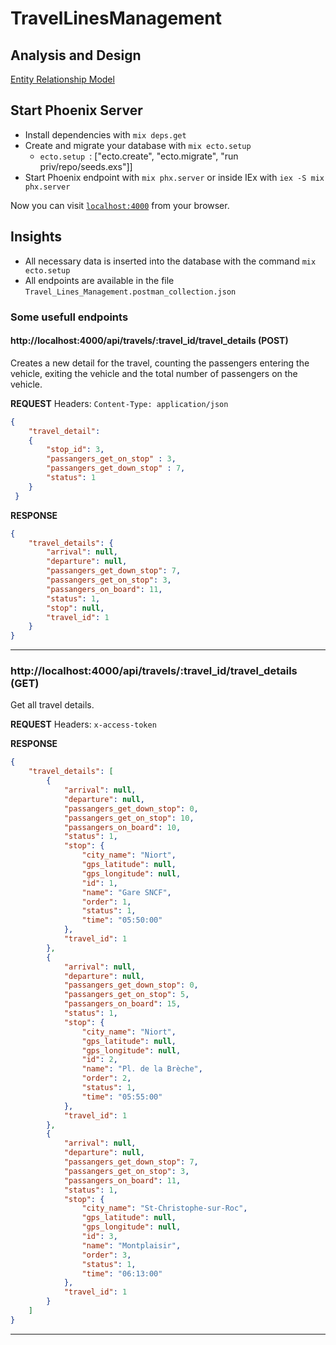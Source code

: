 # TravelLinesManagement

## Analysis and Design 

[Entity Relationship Model](https://drive.google.com/file/d/1eZlxVNXEqfFLHQ7Sbx5sBmmJVlEOUjFk/view?usp=sharing)

## Start Phoenix Server

  * Install dependencies with `mix deps.get`
  * Create and migrate your database with `mix ecto.setup` 
    * `ecto.setup `: ["ecto.create", "ecto.migrate", "run priv/repo/seeds.exs"]]
  * Start Phoenix endpoint with `mix phx.server` or inside IEx with `iex -S mix phx.server`

Now you can visit [`localhost:4000`](http://localhost:4000) from your browser.

## Insights 

* All necessary data is inserted into the database with the command `mix ecto.setup`
* All endpoints are available in the file `Travel_Lines_Management.postman_collection.json` 

### Some usefull endpoints 

#### http://localhost:4000/api/travels/:travel_id/travel_details (POST)

Creates a new detail for the travel, counting the passengers entering the vehicle, exiting the vehicle and the total number of passengers on the vehicle. 

**REQUEST**
Headers: `Content-Type: application/json`
``` json
{
    "travel_detail": 
    {
        "stop_id": 3,
        "passangers_get_on_stop" : 3,
        "passangers_get_down_stop" : 7,
        "status": 1
    }
 }

```

**RESPONSE**
```json
{
    "travel_details": {
        "arrival": null,
        "departure": null,
        "passangers_get_down_stop": 7,
        "passangers_get_on_stop": 3,
        "passangers_on_board": 11,
        "status": 1,
        "stop": null,
        "travel_id": 1
    }
}
```

---


### http://localhost:4000/api/travels/:travel_id/travel_details (GET)

Get all travel details. 


**REQUEST**
Headers: `x-access-token`

**RESPONSE**
```json
{
    "travel_details": [
        {
            "arrival": null,
            "departure": null,
            "passangers_get_down_stop": 0,
            "passangers_get_on_stop": 10,
            "passangers_on_board": 10,
            "status": 1,
            "stop": {
                "city_name": "Niort",
                "gps_latitude": null,
                "gps_longitude": null,
                "id": 1,
                "name": "Gare SNCF",
                "order": 1,
                "status": 1,
                "time": "05:50:00"
            },
            "travel_id": 1
        },
        {
            "arrival": null,
            "departure": null,
            "passangers_get_down_stop": 0,
            "passangers_get_on_stop": 5,
            "passangers_on_board": 15,
            "status": 1,
            "stop": {
                "city_name": "Niort",
                "gps_latitude": null,
                "gps_longitude": null,
                "id": 2,
                "name": "Pl. de la Brèche",
                "order": 2,
                "status": 1,
                "time": "05:55:00"
            },
            "travel_id": 1
        },
        {
            "arrival": null,
            "departure": null,
            "passangers_get_down_stop": 7,
            "passangers_get_on_stop": 3,
            "passangers_on_board": 11,
            "status": 1,
            "stop": {
                "city_name": "St-Christophe-sur-Roc",
                "gps_latitude": null,
                "gps_longitude": null,
                "id": 3,
                "name": "Montplaisir",
                "order": 3,
                "status": 1,
                "time": "06:13:00"
            },
            "travel_id": 1
        }
    ]
}
```

---

